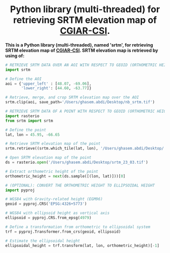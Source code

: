 <div align="center">

# **Python library (multi-threaded) for retrieving SRTM elevation map of [CGIAR-CSI](https://srtm.csi.cgiar.org/).**

</div>

**This is a Python library (multi-threaded), named 'srtm', for retrieving SRTM elevation map of [CGIAR-CSI](https://srtm.csi.cgiar.org/). SRTM elevation map is retrieved by using of:** 

<div>

```python
# RETRIEVE SRTM DATA OVER AN AOI WITH RESPECT TO GEOID (ORTHOMETRIC HEIGHT)
import srtm

# Define the AOI
aoi = {'upper_left' : [48.07, -69.06], 
       'lower_right': [44.60, -63.77]}

# Retrieve, merge, and crop SRTM elevation map over the AOI
srtm.clip(aoi, save_path='/Users/ghasem.abdi/Desktop/nb_srtm.tif')
```

```python
# RETRIEVE SRTM DATA OF A POINT WITH RESPECT TO GEOID (ORTHOMETRIC HEIGHT)
import rasterio
from srtm import srtm

# Define the point
lat, lon = 45.95, -66.65

# Retrieve SRTM elevation map of the point
srtm.retrieve((srtm.which_tile(lat, lon), '/Users/ghasem.abdi/Desktop/'))

# Open SRTM elevation map of the point
ds = rasterio.open('/Users/ghasem.abdi/Desktop/srtm_23_03.tif')

# Extract orthometric height of the point 
orthometric_height = next(ds.sample([(lon, lat)]))[0]
```

```python
# (OPTIONAL): CONVERT THE ORTHOMETRIC HEIGHT TO ELLIPSOIDAL HEIGHT
import pyproj

# WGS84 with Gravity-related height (EGM96)
geoid = pyproj.CRS('EPSG:4326+5773')

# WGS84 with ellipsoid height as vertical axis
ellipsoid = pyproj.CRS.from_epsg(4979)

# Define a transformation from orthometric to ellipsoidal system
trf = pyproj.Transformer.from_crs(geoid, ellipsoid)

# Estimate the ellipsoidal height
ellipsoidal_height = trf.transform(lat, lon, orthometric_height)[-1]
```

</div>